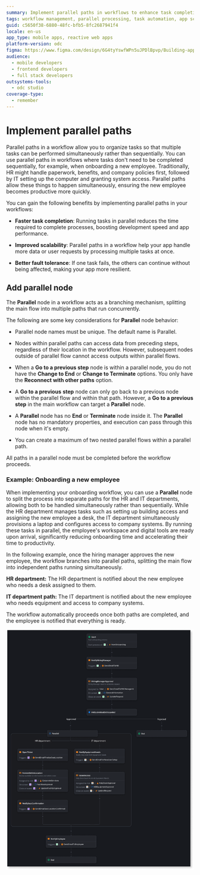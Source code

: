 ```yaml
---
summary: Implement parallel paths in workflows to enhance task completion speed, scalability, and fault tolerance using OutSystems Developer Cloud (ODC).
tags: workflow management, parallel processing, task automation, app scalability, fault tolerance
guid: c5650f38-6880-48fc-bfb5-8fc2687941f4
locale: en-us
app_type: mobile apps, reactive web apps
platform-version: odc
figma: https://www.figma.com/design/6G4tyYswfWPn5uJPDlBpvp/Building-apps?m=auto&node-id=6973-13&t=FnYFMpi17uc1F3dI-1
audience:
  - mobile developers
  - frontend developers
  - full stack developers
outsystems-tools:
  - odc studio
coverage-type:
  - remember
---
```

# Implement parallel paths

Parallel paths in a workflow allow you to organize tasks so that multiple tasks can be performed simultaneously rather than sequentially. You can use parallel paths in workflows where tasks don't need to be completed sequentially, for example, when onboarding a new employee. Traditionally, HR might handle paperwork, benefits, and company policies first, followed by IT setting up the computer and granting system access. Parallel paths allow these things to happen simultaneously, ensuring the new employee becomes productive more quickly.

You can gain the following benefits by implementing parallel paths in your workflows:

* **Faster task completion**: Running tasks in parallel reduces the time required to complete processes, boosting development speed and app performance.

* **Improved scalability**: Parallel paths in a workflow help your app handle more data or user requests by processing multiple tasks at once.

* **Better fault tolerance**: If one task fails, the others can continue without being affected, making your app more resilient.

## Add parallel node

The **Parallel** node in a workflow acts as a branching mechanism, splitting the main flow into multiple paths that run concurrently.

The following are some key considerations for **Parallel** node behavior:

* Parallel node names must be unique. The default name is Parallel.

* Nodes within parallel paths can access data from preceding steps, regardless of their location in the workflow. However, subsequent nodes outside of parallel flow cannot access outputs within parallel flows.

* When a **Go to a previous step** node is within a parallel node, you do not have the **Change to End** or **Change to Terminate** options. You only have the **Reconnect with other paths** option.

* A **Go to a previous** **step** node can only go back to a previous node within the parallel flow and within that path. However, a **Go to a previous** **step** in the main workflow can target a **Parallel** node.

* A **Parallel** node has no **End** or **Terminate** node inside it. The **Parallel** node has no mandatory properties, and execution can pass through this node when it's empty.

* You can create a maximum of two nested parallel flows within a parallel path.

<div class="info" markdown="1">

All paths in a parallel node must be completed before the workflow proceeds.

</div>

### Example: Onboarding a new employee

When implementing your onboarding workflow, you can use a **Parallel** node to split the process into separate paths for the HR and IT departments, allowing both to be handled simultaneously rather than sequentially. While the HR department manages tasks such as setting up building access and assigning the new employee a desk, the IT department simultaneously provisions a laptop and configures access to company systems. By running these tasks in parallel, the employee's workspace and digital tools are ready upon arrival, significantly reducing onboarding time and accelerating their time to productivity.

In the following example, once the hiring manager approves the new employee, the workflow branches into parallel paths, splitting the main flow into independent paths running simultaneously.

**HR department:** The HR department is notified about the new employee who needs a desk assigned to them.

**IT department path:** The IT department is notified about the new employee who needs equipment and access to company systems.

The workflow automatically proceeds once both paths are completed, and the employee is notified that everything is ready.

![Screenshot of a workflow that uses the parallel node to onboard a new employee](images/parallel-node-example-we.png "Parallel node example")
